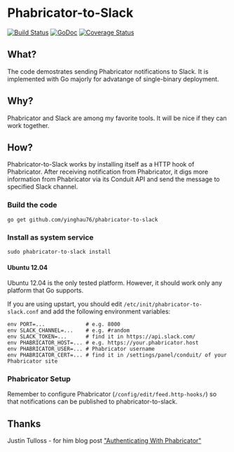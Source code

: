 # Phabricator-to-Slack

[![Build Status](https://travis-ci.org/yinghau76/phabricator-to-slack.svg?branch=master)](https://travis-ci.org/yinghau76/phabricator-to-slack)
[![GoDoc](https://godoc.org/github.com/yinghau76/phabricator-to-slack?status.svg)](https://godoc.org/github.com/yinghau76/phabricator-to-slack)
[![Coverage Status](https://coveralls.io/repos/github/yinghau76/phabricator-to-slack/badge.svg?branch=master)](https://coveralls.io/github/yinghau76/phabricator-to-slack?branch=master)

## What?

The code demostrates sending Phabricator notifications to Slack. It is implemented with Go majorly for advatange of single-binary deployment.

## Why?

Phabricator and Slack are among my favorite tools. It will be nice if they can work together.

## How?

Phabricator-to-Slack works by installing itself as a HTTP hook of Phabricator. After receiving notification from Phabricator, it digs more information from Phabricator via its Conduit API and send the message to specified Slack channel.

### Build the code

    go get github.com/yinghau76/phabricator-to-slack

### Install as system service

    sudo phabricator-to-slack install

#### Ubuntu 12.04

Ubuntu 12.04 is the only tested platform. However, it should work only any platform that Go supports.

If you are using upstart, you should edit `/etc/init/phabricator-to-slack.conf` and add the following environment variables:

    env PORT=...             # e.g. 8000
    env SLACK_CHANNEL=...    # e.g. #random
    env SLACK_TOKEN=...      # find it in https://api.slack.com/
    env PHABRICATOR_HOST=... # e.g. https://your.phabricator.host
    env PHABRICATOR_USER=... # Phabricator username
    env PHABRICATOR_CERT=... # find it in /settings/panel/conduit/ of your Phabricator site

### Phabricator Setup

Remember to configure Phabricator (`/config/edit/feed.http-hooks/`) so that notifications can be published to phabricator-to-slack.

## Thanks

Justin Tulloss - for him blog post ["Authenticating With Phabricator"](https://justin.harmonize.fm/development/2013/06/29/authenticating-with-phabricator.html)
